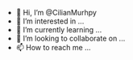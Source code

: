 - 👋 Hi, I’m @CilianMurhpy
- 👀 I’m interested in ...
- 🌱 I’m currently learning ...
- 💞️ I’m looking to collaborate on ...
- 📫 How to reach me ...

<!---
CilianMurhpy/CilianMurhpy is a ✨ special ✨ repository because its `README.md` (this file) appears on your GitHub profile.
You can click the Preview link to take a look at your changes.
--->
